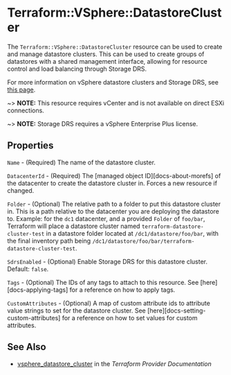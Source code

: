 # Terraform::VSphere::DatastoreCluster

The `Terraform::VSphere::DatastoreCluster` resource can be used to create and manage
datastore clusters. This can be used to create groups of datastores with a
shared management interface, allowing for resource control and load balancing
through Storage DRS.

For more information on vSphere datastore clusters and Storage DRS, see [this
page][ref-vsphere-datastore-clusters].

[ref-vsphere-datastore-clusters]: https://docs.vmware.com/en/VMware-vSphere/6.5/com.vmware.vsphere.resmgmt.doc/GUID-598DF695-107E-406B-9C95-0AF961FC227A.html

~> **NOTE:** This resource requires vCenter and is not available on direct ESXi
connections.

~> **NOTE:** Storage DRS requires a vSphere Enterprise Plus license.

## Properties

`Name` - (Required) The name of the datastore cluster.

`DatacenterId` - (Required) The [managed object ID][docs-about-morefs] of the datacenter to create the datastore cluster in. Forces a new resource if changed.

`Folder` - (Optional) The relative path to a folder to put this datastore cluster in.  This is a path relative to the datacenter you are deploying the datastore to.  Example: for the `dc1` datacenter, and a provided `Folder` of `foo/bar`, Terraform will place a datastore cluster named `terraform-datastore-cluster-test` in a datastore folder located at `/dc1/datastore/foo/bar`, with the final inventory path being `/dc1/datastore/foo/bar/terraform-datastore-cluster-test`.

`SdrsEnabled` - (Optional) Enable Storage DRS for this datastore cluster. Default: `false`.

`Tags` - (Optional) The IDs of any tags to attach to this resource. See [here][docs-applying-tags] for a reference on how to apply tags.

`CustomAttributes` - (Optional) A map of custom attribute ids to attribute value strings to set for the datastore cluster. See [here][docs-setting-custom-attributes] for a reference on how to set values for custom attributes.


## See Also

* [vsphere_datastore_cluster](https://www.terraform.io/docs/providers/vsphere/r/datastore_cluster.html) in the _Terraform Provider Documentation_